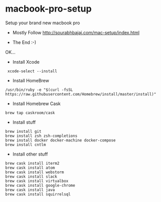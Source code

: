 # macbook-pro-setup
Setup your brand new macbook pro

* Mostly Follow http://sourabhbajaj.com/mac-setup/index.html

* The End :-)

OK...

* Install Xcode
```
 xcode-select --install
```
* Install HomeBrew
```
/usr/bin/ruby -e "$(curl -fsSL https://raw.githubusercontent.com/Homebrew/install/master/install)"
```
* Install Homebrew Cask
```
brew tap caskroom/cask
```
* Install stuff
```
brew install git
brew install zsh zsh-completions
brew install docker docker-machine docker-compose
brew install cntlm
```
* Install other stuff
```
brew cask install iterm2
brew cask install atom
brew cask install webstorm
brew cask install slack
brew cask install virtualbox
brew cask install google-chrome
brew cask install java
brew cask install squirrelsql
```
